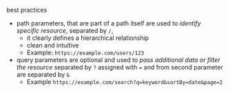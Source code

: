 best practices
- path parameters, that are part of a path itself are used to *identify specific resource*, separated by `/`,
	- it clearly defines a hierarchical relationship
	- clean and intuitive
	-  Example: `https://example.com/users/123`
- query parameters are optional and used to *pass additional data or filter the resource* separated by `?` assigned with `=` and from second parameter are separated by `&`
	- Example `https://example.com/search?q=keyword&sortBy=date&page=2`